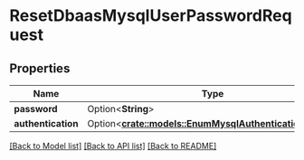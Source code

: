 # ResetDbaasMysqlUserPasswordRequest

## Properties

Name | Type | Description | Notes
------------ | ------------- | ------------- | -------------
**password** | Option<**String**> |  | [optional]
**authentication** | Option<[**crate::models::EnumMysqlAuthenticationPlugin**](enum-mysql-authentication-plugin.md)> |  | [optional]

[[Back to Model list]](../README.md#documentation-for-models) [[Back to API list]](../README.md#documentation-for-api-endpoints) [[Back to README]](../README.md)


